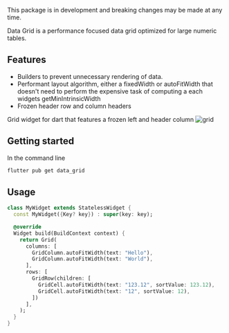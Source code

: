 This package is in development and breaking changes may be made at any time.

Data Grid is a performance focused data grid optimized for large numeric tables.

## Features

- Builders to prevent unnecessary rendering of data.
- Performant layout algorithm, either a fixedWidth or autoFitWidth that doesn't
  need to perform the expensive task of computing a each widgets getMinIntrinsicWidth
- Frozen header row and column headers

Grid widget for dart that features a frozen left and header column
![grid](https://user-images.githubusercontent.com/38032037/180996354-9d39f39e-70f4-4bcc-8680-188591d77d99.gif)

## Getting started

In the command line

```bash
flutter pub get data_grid
```

## Usage

```dart
class MyWidget extends StatelessWidget {
  const MyWidget({Key? key}) : super(key: key);

  @override
  Widget build(BuildContext context) {
    return Grid(
      columns: [
        GridColumn.autoFitWidth(text: "Hello"),
        GridColumn.autoFitWidth(text: "World"),
      ],
      rows: [
        GridRow(children: [
          GridCell.autoFitWidth(text: "123.12", sortValue: 123.12),
          GridCell.autoFitWidth(text: "12", sortValue: 12),
        ])
      ],
    );
  }
}

```
